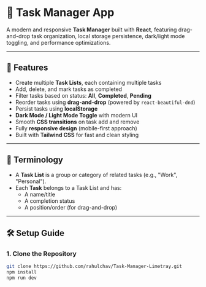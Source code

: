 # 📝 Task Manager App

A modern and responsive **Task Manager** built with **React**, featuring drag-and-drop task organization, local storage persistence, dark/light mode toggling, and performance optimizations.

---

## 🚀 Features

- Create multiple **Task Lists**, each containing multiple tasks
- Add, delete, and mark tasks as completed
- Filter tasks based on status: **All**, **Completed**, **Pending**
- Reorder tasks using **drag-and-drop** (powered by `react-beautiful-dnd`)
- Persist tasks using **localStorage**
- **Dark Mode / Light Mode Toggle** with modern UI
- Smooth **CSS transitions** on task add and remove
- Fully **responsive design** (mobile-first approach)
- Built with **Tailwind CSS** for fast and clean styling

---

## 📘 Terminology

- A **Task List** is a group or category of related tasks (e.g., "Work", "Personal").
- Each **Task** belongs to a Task List and has:
  - A name/title
  - A completion status
  - A position/order (for drag-and-drop)

---

## 🛠️ Setup Guide

### 1. Clone the Repository

```bash
git clone https://github.com/rahulchav/Task-Manager-Limetray.git
npm install
npm run dev
